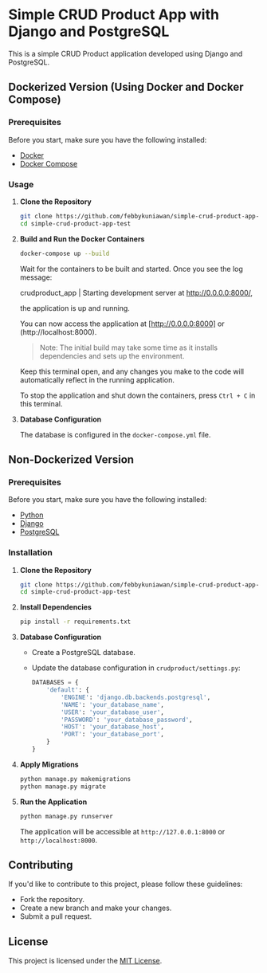# Simple CRUD Product App with Django and PostgreSQL

This is a simple CRUD Product application developed using Django and PostgreSQL.

## Dockerized Version (Using Docker and Docker Compose)

### Prerequisites

Before you start, make sure you have the following installed:
- [Docker](https://docs.docker.com/get-docker/)
- [Docker Compose](https://docs.docker.com/compose/install/)

### Usage

1. **Clone the Repository**

    ```bash
    git clone https://github.com/febbykuniawan/simple-crud-product-app-test.git
    cd simple-crud-product-app-test
    ```

2. **Build and Run the Docker Containers**

    ```bash
    docker-compose up --build
    ```

    Wait for the containers to be built and started.
    Once you see the log message:

    crudproduct_app | Starting development server at http://0.0.0.0:8000/,
    
    the application is up and running.

    You can now access the application at [http://0.0.0.0:8000] or (http://localhost:8000).

    > Note: The initial build may take some time as it installs dependencies and sets up the environment.

    Keep this terminal open, and any changes you make to the code will automatically reflect in the running application.

    To stop the application and shut down the containers, press `Ctrl + C` in this terminal.

3. **Database Configuration**

    The database is configured in the `docker-compose.yml` file.



## Non-Dockerized Version

### Prerequisites

Before you start, make sure you have the following installed:
- [Python](https://www.python.org/downloads/)
- [Django](https://www.djangoproject.com/)
- [PostgreSQL](https://www.postgresql.org/download/)

### Installation

1. **Clone the Repository**

    ```bash
    git clone https://github.com/febbykuniawan/simple-crud-product-app-test.git
    cd simple-crud-product-app-test
    ```

2. **Install Dependencies**

    ```bash
    pip install -r requirements.txt
    ```

3. **Database Configuration**

    - Create a PostgreSQL database.
    - Update the database configuration in `crudproduct/settings.py`:

        ```python
        DATABASES = {
            'default': {
                'ENGINE': 'django.db.backends.postgresql',
                'NAME': 'your_database_name',
                'USER': 'your_database_user',
                'PASSWORD': 'your_database_password',
                'HOST': 'your_database_host',
                'PORT': 'your_database_port',
            }
        }
        ```

4. **Apply Migrations**

    ```bash
    python manage.py makemigrations
    python manage.py migrate
    ```

5. **Run the Application**

    ```bash
    python manage.py runserver
    ```

    The application will be accessible at `http://127.0.0.1:8000` or `http://localhost:8000`.

## Contributing

If you'd like to contribute to this project, please follow these guidelines:
- Fork the repository.
- Create a new branch and make your changes.
- Submit a pull request.

## License

This project is licensed under the [MIT License](LICENSE).
